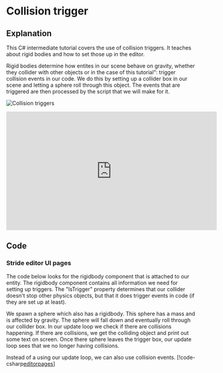 # Collision trigger

## Explanation
This C# intermediate tutorial covers the use of collision triggers. It teaches about rigid bodies and how to set those up in the editor.

Rigid bodies determine how entites in our scene behave on gravity, whether they collider with other objects or in the case of this tutorial": trigger collision events in our code. We do this by setting up a collider box in our scene and letting a sphere roll through this object. The events that are triggered are then processed by the script that we will make for it.

![Collision triggers](media/collision-triggers.png)

<iframe width="560" height="315" src="https://www.youtube.com/embed/TzwGe4RzAb4" frameborder="0" allow="accelerometer; autoplay; encrypted-media; gyroscope; picture-in-picture" allowfullscreen></iframe>

## Code
### Stride editor UI pages
The code below looks for the rigidbody component that is attached to our entity. The rigidbody component contains all information we need for setting up triggers. The "IsTrigger" property determines that our collider doesn't stop other physics objects, but that it does trigger events in code (if they are set up at least).

We spawn a sphere which also has a rigidbody. This sphere has a mass and is affected by gravity. The sphere will fall down and eventually roll through our collider box. In our update loop we check if there are collisions happening. If there are collisions, we get the colliding object and print out some text on screen. Once there sphere leaves the trigger box, our update loop sees that we no longer having collisions.

Instead of a using our update loop, we can also use collision events. 
[!code-csharp[editorpages](..\..\..\..\stride\samples\Tutorials\CSharpIntermediate\CSharpIntermediate\CSharpIntermediate.Game\02_Collision-Triggers/CollisionTriggerDemo.cs)]

